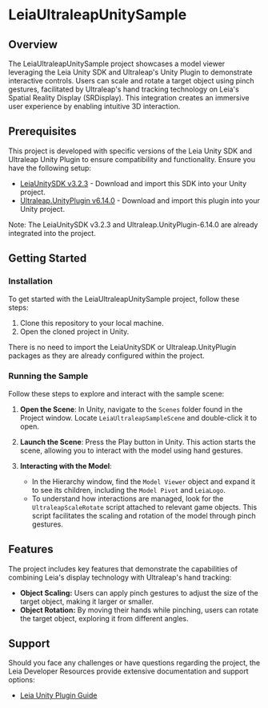 # LeiaUltraleapUnitySample

## Overview
The LeiaUltraleapUnitySample project showcases a model viewer leveraging the Leia Unity SDK and Ultraleap's Unity Plugin to demonstrate interactive controls. Users can scale and rotate a target object using pinch gestures, facilitated by Ultraleap's hand tracking technology on Leia's Spatial Reality Display (SRDisplay). This integration creates an immersive user experience by enabling intuitive 3D interaction.

## Prerequisites
This project is developed with specific versions of the Leia Unity SDK and Ultraleap Unity Plugin to ensure compatibility and functionality. Ensure you have the following setup:

- [LeiaUnitySDK v3.2.3](https://www.leiainc.com/developer-resources) - Download and import this SDK into your Unity project.
- [Ultraleap.UnityPlugin v6.14.0](https://github.com/ultraleap/UnityPlugin/releases) - Download and import this plugin into your Unity project.

Note: The LeiaUnitySDK v3.2.3 and Ultraleap.UnityPlugin-6.14.0 are already integrated into the project.

## Getting Started

### Installation
To get started with the LeiaUltraleapUnitySample project, follow these steps:

1. Clone this repository to your local machine.
2. Open the cloned project in Unity.

There is no need to import the LeiaUnitySDK or Ultraleap.UnityPlugin packages as they are already configured within the project.

### Running the Sample

Follow these steps to explore and interact with the sample scene:

1. **Open the Scene**: In Unity, navigate to the `Scenes` folder found in the Project window. Locate `LeiaUltraleapSampleScene` and double-click it to open.

2. **Launch the Scene**: Press the Play button in Unity. This action starts the scene, allowing you to interact with the model using hand gestures.

3. **Interacting with the Model**:
   - In the Hierarchy window, find the `Model Viewer` object and expand it to see its children, including the `Model Pivot` and `LeiaLogo`.
   - To understand how interactions are managed, look for the `UltraleapScaleRotate` script attached to relevant game objects. This script facilitates the scaling and rotation of the model through pinch gestures.

## Features
The project includes key features that demonstrate the capabilities of combining Leia's display technology with Ultraleap's hand tracking:

- **Object Scaling:** Users can apply pinch gestures to adjust the size of the target object, making it larger or smaller.
- **Object Rotation:** By moving their hands while pinching, users can rotate the target object, exploring it from different angles.

## Support
Should you face any challenges or have questions regarding the project, the Leia Developer Resources provide extensive documentation and support options:

- [Leia Unity Plugin Guide](https://support.leiainc.com/developer-docs/unity-sdk/leia-unity-plugin-guide)

